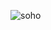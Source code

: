 ![soho](https://github.com/BoborahimAlisherovich/SOHO-djano/assets/157810653/5d35663f-c7e1-4809-8ede-08cbe893786e)

